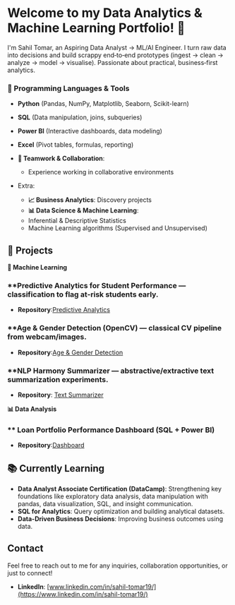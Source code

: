 # Welcome to my Data Analytics & Machine Learning Portfolio! 👋

I'm Sahil Tomar, an Aspiring Data Analyst → ML/AI Engineer. I turn raw data into decisions and build scrappy end‑to‑end prototypes (ingest → clean → analyze → model → visualise). Passionate about practical, business‑first analytics.

### 🔧 Programming Languages & Tools
- **Python** (Pandas, NumPy, Matplotlib, Seaborn, Scikit-learn)
- **SQL** (Data manipulation, joins, subqueries)
- **Power BI** (Interactive dashboards, data modeling)
- **Excel** (Pivot tables, formulas, reporting)
- **🤝 Teamwork & Collaboration**:
  - Experience working in collaborative environments 

- Extra:
  - **📈 Business Analytics**: Discovery projects
  - **📊 Data Science & Machine Learning**:
  - Inferential & Descriptive Statistics
  - Machine Learning algorithms (Supervised and Unsupervised)


## 🚀 Projects
**🤖 Machine Learning**

### **Predictive Analytics for Student Performance — classification to flag at‑risk students early. 
- **Repository**:[Predictive Analytics](https://github.com/Sahilt01/Predictive-Analytics-for-Student-Performance)
  
### **Age & Gender Detection (OpenCV) — classical CV pipeline from webcam/images. 
- **Repository**:[Age & Gender Detection ](https://github.com/Sahilt01/AGE-GENDER-Detection)
 
### **NLP Harmony Summarizer — abstractive/extractive text summarization experiments. 
- **Repository**: [Text Summarizer](https://github.com/Sahilt01/NLP-Harmony-summarizer)


**📊 Data Analysis**

### ** Loan Portfolio Performance Dashboard (SQL + Power BI)
- **Repository**:[Dashboard](https://github.com/Sahilt01/loan-portfolio-performance-dashboard)

## 📚 Currently Learning

- **Data Analyst Associate Certification (DataCamp)**: Strengthening key foundations like exploratory data analysis, data manipulation with pandas, data visualization, SQL, and insight communication.
- **SQL for Analytics**: Query optimization and building analytical datasets.  
- **Data-Driven Business Decisions**: Improving business outcomes using data.

## Contact

Feel free to reach out to me for any inquiries, collaboration opportunities, or just to connect!

- **LinkedIn**: [www.linkedin.com/in/sahil-tomar19/](https://www.linkedin.com/in/sahil-tomar19/)
